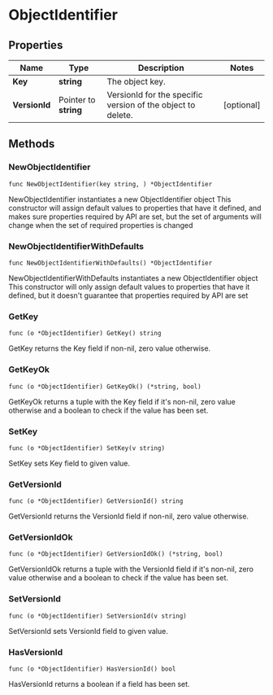 # ObjectIdentifier

## Properties

|Name | Type | Description | Notes|
|------------ | ------------- | ------------- | -------------|
|**Key** | **string** | The object key. | |
|**VersionId** | Pointer to **string** | VersionId for the specific version of the object to delete. | [optional] |

## Methods

### NewObjectIdentifier

`func NewObjectIdentifier(key string, ) *ObjectIdentifier`

NewObjectIdentifier instantiates a new ObjectIdentifier object
This constructor will assign default values to properties that have it defined,
and makes sure properties required by API are set, but the set of arguments
will change when the set of required properties is changed

### NewObjectIdentifierWithDefaults

`func NewObjectIdentifierWithDefaults() *ObjectIdentifier`

NewObjectIdentifierWithDefaults instantiates a new ObjectIdentifier object
This constructor will only assign default values to properties that have it defined,
but it doesn't guarantee that properties required by API are set

### GetKey

`func (o *ObjectIdentifier) GetKey() string`

GetKey returns the Key field if non-nil, zero value otherwise.

### GetKeyOk

`func (o *ObjectIdentifier) GetKeyOk() (*string, bool)`

GetKeyOk returns a tuple with the Key field if it's non-nil, zero value otherwise
and a boolean to check if the value has been set.

### SetKey

`func (o *ObjectIdentifier) SetKey(v string)`

SetKey sets Key field to given value.


### GetVersionId

`func (o *ObjectIdentifier) GetVersionId() string`

GetVersionId returns the VersionId field if non-nil, zero value otherwise.

### GetVersionIdOk

`func (o *ObjectIdentifier) GetVersionIdOk() (*string, bool)`

GetVersionIdOk returns a tuple with the VersionId field if it's non-nil, zero value otherwise
and a boolean to check if the value has been set.

### SetVersionId

`func (o *ObjectIdentifier) SetVersionId(v string)`

SetVersionId sets VersionId field to given value.

### HasVersionId

`func (o *ObjectIdentifier) HasVersionId() bool`

HasVersionId returns a boolean if a field has been set.


